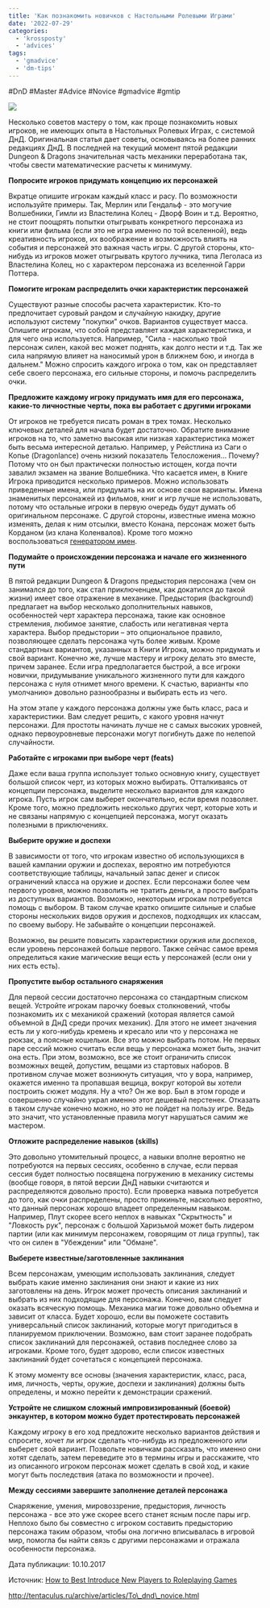 ```yaml
---
title: 'Как познакомить новичков с Настольными Ролевыми Играми'
date: '2022-07-29'
categories:
  - 'krossposty'
  - 'advices'
tags:
  - 'gmadvice'
  - 'dm-tips'
---
```


#DnD #Master #Advice #Novice #gmadvice #gmtip

![](https://cyborgsandmages.com/wp-content/uploads/2022/07/072922_0446_1.png)

Несколько советов мастеру о том, как проще познакомить новых игроков, не имеющих опыта в Настольных Ролевых Играх, с системой ДнД. Оригинальная статья дает советы, основываясь на более ранних редакциях ДнД. В последней на текущий момент пятой редакции Dungeon & Dragons значительная часть механики переработана так, чтобы свести математические расчеты к минимуму.

**Попросите игроков придумать концепцию их персонажей**

Вкратце опишите игрокам каждый класс и расу. По возможности используйте примеры. Так, Мерлин или Гендальф - это могучие Волшебники, Гимли из Властелина Колец - Дворф Воин и т.д. Вероятно, не стоит поощрять попытки отыгрывать конкретного персонажа из книги или фильма (если это не игра именно по той вселенной), ведь креативность игроков, их воображение и возможность влиять на события и персонажей это важная часть игры. С другой стороны, кто-нибудь из игроков может отыгрывать крутого лучника, типа Леголаса из Властелина Колец, но с характером персонажа из вселенной Гарри Поттера.

**Помогите игрокам распределить очки характеристик персонажей**

Существуют разные способы расчета характеристик. Кто-то предпочитает суровый рандом и случайную накидку, другие используют систему "покупки" очков. Вариантов существует масса. Опишите игрокам, что собой представляет каждая характеристика, и для чего она используется. Например, "Сила - насколько твой персонаж силен, какой вес может поднять, как долго нести и т.д. Так же сила напрямую влияет на наносимый урон в ближнем бою, и иногда в дальнем." Можно спросить каждого игрока о том, как он представляет себе своего персонажа, его сильные стороны, и помочь распределить очки.

**Предложите каждому игроку придумать имя для его персонажа, какие-то личностные черты, пока вы работает с другими игроками**

От игроков не требуется писать роман в трех томах. Несколько ключевых деталей для начала будет достаточно. Обратите внимание игроков на то, что заметно высокая или низкая характеристика может быть весьма интересной деталью. Например, у Рейстлина из Саги о Копье (Dragonlance) очень низкий показатель Телосложения… Почему? Потому что он был практически полностью истощен, когда почти завалил экзамен на звание Волшебника. Что касается имен, в Книге Игрока приводится несколько примеров. Можно использовать приведенные имена, или придумать на их основе свои варианты. Имена знаменитых персонажей из фильмов, книг и игр лучше не использовать, потому что остальные игроки в первую очередь будут думать об оригинальном персонаже. С другой стороны, известные имена можно изменять, делая к ним отсылки, вместо Конана, персонаж может быть Корданом (из клана Коленвалов). Кроме того можно воспользоваться [генератором имен](http://tentaculus.ru/names/).

**Подумайте о происхождении персонажа и начале его жизненного пути**

В пятой редакции Dungeon & Dragons предыстория персонажа (чем он занимался до того, как стал приключенцем, как докатился до такой жизни) имеет свое отражение в механике. Предыстория (background) предлагает на выбор несколько дополнительных навыков, особенностей черт характера персонажа, такие как основное стремления, любимое занятие, слабость или негативная черта характера. Выбор предыстории – это опциональное правило, позволяющее сделать персонажа чуть более живым. Кроме стандартных вариантов, указанных в Книги Игрока, можно придумать и свой вариант. Конечно же, лучше мастеру и игроку делать это вместе, причем заранее. Если игра предполагается быстрой, а все игроки новички, придумывание уникального жизненного пути для каждого персонажа с нуля отнимет много времени. К счастью, варианты «по умолчанию» довольно разнообразны и выбирать есть из чего.

На этом этапе у каждого персонажа должны уже быть класс, раса и характеристики. Вам следует решить, с какого уровня начнут персонажи. Для простоты начинать лучше не с самых высоких уровней, однако первоуровневые персонажи могут погибнуть даже по нелепой случайности.

**Работайте с игроками при выборе черт (feats)**

Даже если ваша группа использует только основную книгу, существует большой список черт, из которых можно выбирать. Отталкиваясь от концепции персонажа, выделите несколько вариантов для каждого игрока. Пусть игрок сам выберет окончательно, если время позволяет. Кроме того, можно предложить несколько других черт, которые хоть и не связаны напрямую с концепцией персонажа, могут оказать полезными в приключениях.

**Выберите оружие и доспехи**

В зависимости от того, что игрокам известно об использующихся в вашей кампании оружии и доспехах, вероятно им потребуются соответствующие таблицы, начальный запас денег и список ограничений класса на оружие и доспех. Если персонажи более чем первого уровня, можно позволить не тратить деньги, а просто выбрать из доступных вариантов. Возможно, некоторым игрокам потребуется помощь с выбором. В таком случае кратко опишите сильные и слабые стороны нескольких видов оружия и доспехов, подходящих их классам, по своему выбору. Не забывайте о концепции персонажей.

Возможно, вы решите повысить характеристики оружия или доспехов, если уровень персонажей больше первого. Также сейчас самое время определиться какие магические вещи есть у персонажей (если они у них есть есть).

**Пропустите выбор остального снаряжения**

Для первой сессии достаточно персонажа со стандартным списком вещей. Устройте игрокам парочку боевых столкновений, чтобы познакомить их с механикой сражений (которая является самой объемной в ДнД среди прочих механик). Для этого не имеет значения есть ли у кого-нибудь кремень и кресало или что у персонажа не рюкзак, а поясные кошельки. Все это можно выбрать потом. Не первых паре сессий можно считать если вещь у персонажа может быть, значит она есть. При этом, возможно, все же стоит ограничить список возможных вещей, допустим, вещами из стартовых наборов. В противном случае может возникнуть ситуация, что у вора, например, окажется именно та пропавшая вещица, вокруг которой вы хотели построить сюжет модуля. Ну а что? Он же вор. Был в этом городе и совершенно случайно украл именно этот дешевый перстенек. Отказать в таком случае конечно можно, но это не пойдет на пользу игре. Ведь это значит, что установленные правила могут нарушаться самим же мастером.

**Отложите распределение навыков (skills)**

Это довольно утомительный процесс, а навыки вполне вероятно не потребуются на первых сессиях, особенно в случае, если первая сессия будет полностью посвящена погружению в механику системы (вообще говоря, в пятой версии ДнД навыки считаются и распределяются довольно просто). Если проверка навыка потребуется до того, как очки распределены, просто прикиньте, насколько вероятно, что данный персонаж хорошо владеет определенным навыком. Например, Плут скорее всего неплох в навыках "Скрытность" и "Ловкость рук", персонаж с большой Харизьмой может быть лидером партии (или как минимум персонажем, говорящим от лица группы), так что он силен в "Убеждении" или "Обмане".

**Выберете известные/заготовленные заклинания**

Всем персонажам, умеющим использовать заклинания, следует выбрать какие именно заклинания они знают и какие из них заготовлены на день. Игрок может прочесть описания заклинаний и выбрать из них подходящие для персонажа. Конечно, вам следует оказать всяческую помощь. Механика магии тоже довольно объемна и зависит от класса. Будет хорошо, если вы поможете составить универсальный список заклинаний, которые могут пригодиться в планируемом приключении. Возможно, вам стоит заранее подобрать список заклинаний для персонажей, оставив последнее слово за игроками. Кроме того, будет здорово, если список известных заклинаний будет сочетаться с концепцией персонажа.

К этому моменту все основы (значения характеристик, класс, раса, имя, личность, черты, оружие, доспехи и заклинания) должны быть определены, и можно перейти к демонстрации сражений.

**Устройте не слишком сложный импровизированный (боевой) энкаунтер, в котором можно будет протестировать персонажей**

Каждому игроку в его ход предложите несколько вариантов действия и спросите, хочет ли игрок сделать что-нибудь из предложенного или выберет свой вариант. Позвольте новичкам рассказать, что именно они хотят сделать, затем переведите это в термины игры и расскажите, что из описанного игроком персонаж может сделать в свой ход, и какие могут быть последствия (атака по возможности и прочее).

**Между сессиями завершите заполнение деталей персонажа**

Снаряжение, умения, мировоззрение, предыстория, личность персонажа - все это уже скорее всего станет ясным после пары игр. Неплохо было бы совместно с игроком составить предысторию персонажа таким образом, чтобы она логично вписывалась в игровой мир, помогла бы найти связь с другими персонажами и отражала особенности персонажа.

Дата публикации: 10.10.2017

Источник: [How to Best Introduce New Players to Roleplaying Games](http://inkwellideas.com/advice/how-to-best-introduce-new-players-to-roleplaying-games/)

http://tentaculus.ru/archive/articles/To\_dnd\_novice.html
